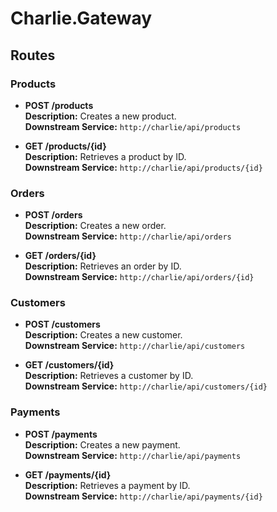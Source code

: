 # Charlie.Gateway


## Routes

### Products

- **POST /products**  
  **Description:** Creates a new product.  
  **Downstream Service:** `http://charlie/api/products`

- **GET /products/{id}**  
  **Description:** Retrieves a product by ID.  
  **Downstream Service:** `http://charlie/api/products/{id}`


### Orders

- **POST /orders**  
  **Description:** Creates a new order.  
  **Downstream Service:** `http://charlie/api/orders`

- **GET /orders/{id}**  
  **Description:** Retrieves an order by ID.  
  **Downstream Service:** `http://charlie/api/orders/{id}`


### Customers

- **POST /customers**  
  **Description:** Creates a new customer.  
  **Downstream Service:** `http://charlie/api/customers`

- **GET /customers/{id}**  
  **Description:** Retrieves a customer by ID.  
  **Downstream Service:** `http://charlie/api/customers/{id}`


### Payments

- **POST /payments**  
  **Description:** Creates a new payment.  
  **Downstream Service:** `http://charlie/api/payments`

- **GET /payments/{id}**  
  **Description:** Retrieves a payment by ID.  
  **Downstream Service:** `http://charlie/api/payments/{id}`
